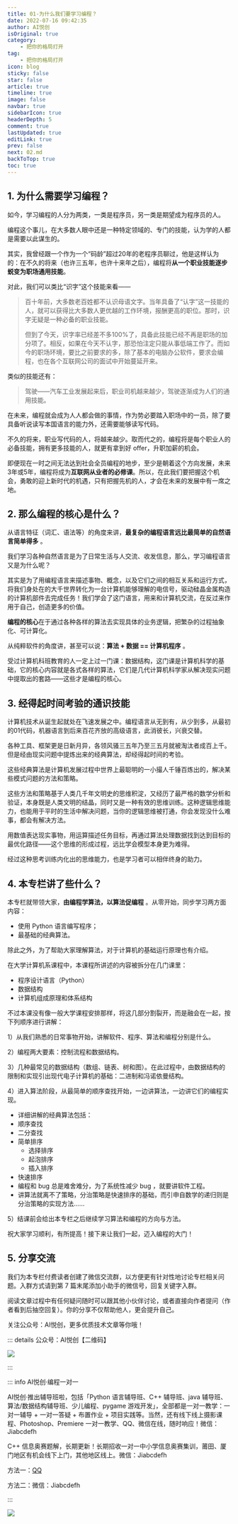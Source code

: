 ```yaml
---
title: 01-为什么我们要学习编程？
date: 2022-07-16 09:42:35
author: AI悦创
isOriginal: true
category: 
    - 把你的格局打开
tag:
    - 把你的格局打开
icon: blog
sticky: false
star: false
article: true
timeline: true
image: false
navbar: true
sidebarIcon: true
headerDepth: 5
comment: true
lastUpdated: true
editLink: true
prev: false
next: 02.md
backToTop: true
toc: true
---
```


## 1. 为什么需要学习编程？

如今，学习编程的人分为两类，一类是程序员，另一类是期望成为程序员的人。

编程这个事儿，在大多数人眼中还是一种特定领域的、专门的技能，认为学的人都是需要以此谋生的。

其实，我曾经跟一个作为一个“码龄”超过20年的老程序员聊过，他是这样认为的：在不久的将来（也许三五年，也许十来年之后），编程将**从一个职业技能逐步蜕变为职场通用技能**。

对此，我们可以类比“识字”这个技能来看——

> 百十年前，大多数老百姓都不认识母语文字。当年具备了“认字”这一技能的人，就可以获得比大多数人更优越的工作环境，报酬更高的职位。那时，识字无疑是一种必备的职业技能。
>
> 但到了今天，识字率已经差不多100%了，具备此技能已经不再是职场的加分项了。相反，如果在今天不认字，那恐怕注定只能从事低端工作了。而如今的职场环境，要比之前要求的多，除了基本的电脑办公软件，要求会编程，也在各个互联网公司的面试中开始蔓延开来。

类似的技能还有：

> 驾驶——汽车工业发展起来后，职业司机越来越少，驾驶逐渐成为人们的通用技能。

在未来，编程就会成为人人都会做的事情，作为势必要踏入职场中的一员，除了要具备听说读写本国语言的能力外，还需要能够读写代码。

不久的将来，职业写代码的人，将越来越少。取而代之的，编程将是每个职业人的必备技能，拥有更多技能的人，就更有拿到好 offer，升职加薪的机会。

即便现在一时之间无法达到社会全员编程的地步，至少是朝着这个方向发展，未来3年或5年，编程将成为**互联网从业者的必修课**。所以，在此我们要把握这个机会，勇敢的迎上新时代的机遇，只有把握先机的人，才会在未来的发展中有一席之地。



## 2. 那么编程的核心是什么？

从语言特征（词汇、语法等）的角度来讲，**最复杂的编程语言远比最简单的自然语言简单得多** 。

我们学习各种自然语言是为了日常生活与人交流、收发信息，那么，学习编程语言又是为什么呢？

其实是为了用编程语言来描述事物、概念，以及它们之间的相互关系和运行方式，将我们身处在的大千世界转化为一台计算机能够理解的电信号，驱动硅晶金属构造的计算机部件去完成任务！我们学会了这门语言，用来和计算机交流，在反过来作用于自己，创造更多的价值。

**编程的核心**在于通过各种各样的算法去实现具体的业务逻辑，把繁杂的过程抽象化、可计算化。

从纯粹软件的角度讲，甚至可以说：**算法 + 数据 == 计算机程序** 。

受过计算机科班教育的人一定上过一门课：数据结构，这门课是计算机科学的基础，它的核心内容就是各式各样的算法，它们是几代计算机科学家从解决现实问题中提取出的套路——这些才是编程的核心。



## 3. 经得起时间考验的通识技能

计算机技术从诞生起就处在飞速发展之中。编程语言从无到有，从少到多，从最初的01代码，机器语言到后来百花齐放的高级语言，此消彼长，兴衰交替。

各种工具、框架更是日新月异，各领风骚三五年乃至三五月就被淘汰者成百上千。但是经由现实问题中提炼出来的经典算法，却经得起时间的考验。

这些经典算法是计算机发展过程中世界上最聪明的一小撮人千锤百炼出的，解决某些模式问题的方法和策略。

这些方法和策略基于人类几千年文明史的思维积淀，又经历了最严格的数学分析和验证，本身既是人类文明的结晶，同时又是一种有效的思维训练。这种逻辑思维能力，也能用于平时的生活中解决问题，当你的逻辑思维被打通，你会发现没什么难事，都会有解决方法。

用数值表达现实事物，用运算描述任务目标，再通过算法处理数据找到达到目标的最优化路径——这个思维的形成过程，远比学会模型本身更为难得。

经过这种思考训练内化出的思维能力，也是学习者可以相伴终身的助力。



## 4. 本专栏讲了些什么？

本专栏就带领大家，**由编程学算法，以算法促编程** 。从零开始，同步学习两方面内容：

- 使用 Python 语言编写程序；
- 最基础的经典算法。

除此之外，为了帮助大家理解算法，对于计算机的基础运行原理也有介绍。

在大学计算机系课程中，本课程所讲述的内容被拆分在几门课里：

- 程序设计语言（Python）
- 数据结构
- 计算机组成原理和体系结构

不过本课没有像一般大学课程安排那样，将这几部分割裂开，而是融会在一起，按下列顺序进行讲解：

1）从我们熟悉的日常事物开始，讲解软件、程序、算法和编程分别是什么。

2）编程两大要素：控制流程和数据结构。

3）几种最常见的数据结构（数组、链表、树和图）。在此过程中，由数据结构的限制和实现引出现代电子计算机的基础：二进制和冯诺依曼结构。

4）进入算法阶段，从最简单的顺序查找开始，一边讲算法，一边讲它们的编程实现。

- 详细讲解的经典算法包括：
- 顺序查找
- 二分查找
- 简单排序
    - 选择排序
    - 起泡排序
    - 插入排序
- 快速排序
- 编程和 bug 总是难舍难分，为了系统性减少 bug ，就要讲软件工程。
- 讲算法就离不了策略，分治策略是快速排序的基础，而引申自数学的递归则是分治策略的实现方法……

5）结课前会给出本专栏之后继续学习算法和编程的方向与方法。

祝大家学习顺利，有所提高！接下来让我们一起，迈入编程的大门！



## 5. 分享交流

我们为本专栏付费读者创建了微信交流群，以方便更有针对性地讨论专栏相关问题。入群方式请到第 7 篇末尾添加小助手的微信号，回复关键字入群。

阅读文章过程中有任何疑问随时可以跟其他小伙伴讨论，或者直接向作者提问（作者看到后抽空回复）。你的分享不仅帮助他人，更会提升自己。

关注公众号：AI悦创，更多优质技术文章等你哦！

::: details 公众号：AI悦创【二维码】

![](/gzh.jpg)

:::

::: info AI悦创·编程一对一

AI悦创·推出辅导班啦，包括「Python 语言辅导班、C++ 辅导班、java 辅导班、算法/数据结构辅导班、少儿编程、pygame 游戏开发」，全部都是一对一教学：一对一辅导 + 一对一答疑 + 布置作业 + 项目实践等。当然，还有线下线上摄影课程、Photoshop、Premiere 一对一教学、QQ、微信在线，随时响应！微信：Jiabcdefh

C++ 信息奥赛题解，长期更新！长期招收一对一中小学信息奥赛集训，莆田、厦门地区有机会线下上门，其他地区线上。微信：Jiabcdefh

方法一：[QQ](http://wpa.qq.com/msgrd?v=3&uin=1432803776&site=qq&menu=yes)

方法二：微信：Jiabcdefh

:::

![](/zsxq.jpg)



